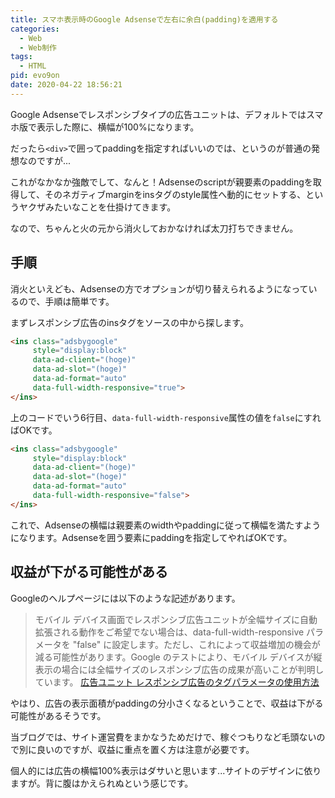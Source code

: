 ```yaml
---
title: スマホ表示時のGoogle Adsenseで左右に余白(padding)を適用する
categories:
  - Web
  - Web制作
tags:
  - HTML
pid: evo9on
date: 2020-04-22 18:56:21
---
```


Google Adsenseでレスポンシブタイプの広告ユニットは、デフォルトではスマホ版で表示した際に、横幅が100%になります。

だったら`<div>`で囲ってpaddingを指定すればいいのでは、というのが普通の発想なのですが...

これがなかなか強敵でして、なんと！Adsenseのscriptが親要素のpaddingを取得して、そのネガティブmarginをinsタグのstyle属性へ動的にセットする、というヤクザみたいなことを仕掛けてきます。

なので、ちゃんと火の元から消火しておかなければ太刀打ちできません。



## 手順

消火といえども、Adsenseの方でオプションが切り替えられるようになっているので、手順は簡単です。

まずレスポンシブ広告のinsタグをソースの中から探します。

```html
<ins class="adsbygoogle"
     style="display:block"
     data-ad-client="(hoge)"
     data-ad-slot="(hoge)"
     data-ad-format="auto"
     data-full-width-responsive="true">
</ins>
```


上のコードでいう6行目、`data-full-width-responsive`属性の値を`false`にすればOKです。

```html
<ins class="adsbygoogle"
     style="display:block"
     data-ad-client="(hoge)"
     data-ad-slot="(hoge)"
     data-ad-format="auto"
     data-full-width-responsive="false">
</ins>
```

これで、Adsenseの横幅は親要素のwidthやpaddingに従って横幅を満たすようになります。Adsenseを囲う要素にpaddingを指定してやればOKです。


## 収益が下がる可能性がある

Googleのヘルプページには以下のような記述があります。

> モバイル デバイス画面でレスポンシブ広告ユニットが全幅サイズに自動拡張される動作をご希望でない場合は、data-full-width-responsive パラメータを "false" に設定します。ただし、これによって収益増加の機会が減る可能性があります。Google のテストにより、モバイル デバイスが縦表示の場合には全幅サイズのレスポンシブ広告の成果が高いことが判明しています。
> [広告ユニット レスポンシブ広告のタグパラメータの使用方法](https://support.google.com/adsense/answer/9183460?hl=ja)

やはり、広告の表示面積がpaddingの分小さくなるということで、収益は下がる可能性があるそうです。

当ブログでは、サイト運営費をまかなうためだけで、稼ぐつもりなど毛頭ないので別に良いのですが、収益に重点を置く方は注意が必要です。

個人的には広告の横幅100%表示はダサいと思います...サイトのデザインに依りますが。背に腹はかえられぬという感じです。
